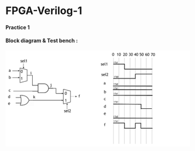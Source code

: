 # FPGA-Verilog-1
#### Practice 1 
#### Block diagram & Test bench : 
![image](https://github.com/JoanMCHuang/FPGA-Verilog-1/blob/main/1.png)
